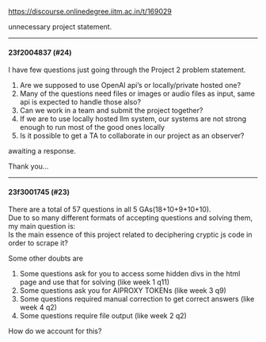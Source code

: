 https://discourse.onlinedegree.iitm.ac.in/t/169029

unnecessary project statement.</p><hr>

<h4>23f2004837 (#24)</h4>
<p>I have few questions just going through the Project 2 problem statement.</p>
<ol>
<li>Are we supposed to use OpenAI api’s or locally/private hosted one?</li>
<li>Many of the questions need files or images or audio files as input, same api is expected to handle those also?</li>
<li>Can we work in a team and submit the project together?</li>
<li>If we are to use locally hosted llm system, our systems are not strong enough to run most of the good ones locally</li>
<li>Is it possible to get a TA to collaborate in our project as an observer?</li>
</ol>
<p>awaiting a response.</p>
<p>Thank you…</p><hr>

<h4>23f3001745 (#23)</h4>
<p>There are a total of 57 questions in all 5 GAs(18+10+9+10+10).<br/>
Due to so many different formats of accepting questions and solving them, my main question is:<br/>
Is the main essence of this project related to deciphering cryptic js code in order to scrape it?</p>
<p>Some other doubts are</p>
<ol>
<li>Some questions ask for you to access some hidden divs in the html page and use that for solving (like week 1 q11)</li>
<li>Some questions ask you for AIPROXY TOKENs (like week 3 q9)</li>
<li>Some questions required manual correction to get correct answers (like week 4 q2)</li>
<li>Some questions require file output (like week 2 q2)</li>
</ol>
<p>How do we account for this?